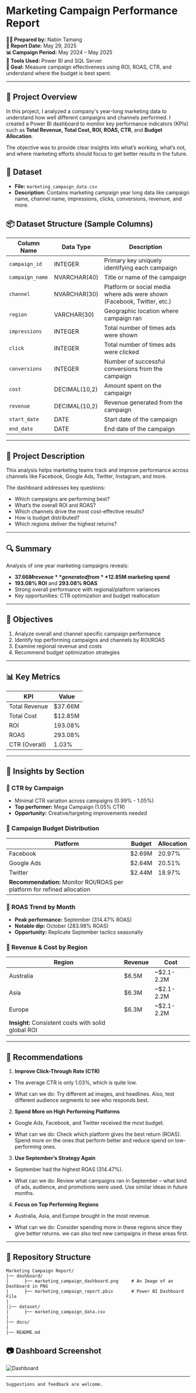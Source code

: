 # Marketing Campaign Performance Report  
**🧑‍💼 Prepared by:** Nabin Tamang <br>
**📅 Report Date:** May 29, 2025  
**📊 Campaign Period:** May 2024 – May 2025  
**🧰 Tools Used:** Power BI and SQL Server <br>
**🎯 Goal:** Measure campaign effectiveness using ROI, ROAS, CTR, and understand where the budget is best spent.

---
## 🧾 Project Overview

In this project, I analyzed a company's year-long marketing data to understand how well different campaigns and channels performed. I created a Power BI dashboard to monitor key performance indicators (KPIs) such as **Total Revenue, Total Cost, ROI, ROAS, CTR**, and **Budget Allocation**.

The objective was to provide clear insights into what’s working, what’s not, and where marketing efforts should focus to get better results in the future.

## 📁 Dataset
- **File:** `marketing_campaign_data.csv`  
- **Description:** Contains marketing campaign year long data like campaign name, channel name, impressions, clicks, conversions, revenure, and more.
## 📦 Dataset Structure (Sample Columns)

| Column Name       | Data Type       | Description                                                                 |
|-------------------|-----------------|-----------------------------------------------------------------------------|
| `campaign_id`     | INTEGER         | Primary key uniquely identifying each campaign                              |
| `campaign_name`   | NVARCHAR(40)    | Title or name of the campaign                                               |
| `channel`         | NVARCHAR(30)    | Platform or social media where ads were shown (Facebook, Twitter, etc.)     |
| `region`          | VARCHAR(30)     | Geographic location where campaign ran                                      |
| `impressions`     | INTEGER         | Total number of times ads were shown                                        |
| `click`           | INTEGER         | Total number of times ads were clicked                                      |
| `conversions`     | INTEGER         | Number of successful conversions from the campaign                          |
| `cost`            | DECIMAL(10,2)   | Amount spent on the campaign                                                |
| `revenue`         | DECIMAL(10,2)   | Revenue generated from the campaign                                         |
| `start_date`      | DATE            | Start date of the campaign                                                  |
| `end_date`        | DATE            | End date of the campaign                                                    |

---
## 📝 Project Description

This analysis helps marketing teams track and improve performance across channels like Facebook, Google Ads, Twitter, Instagram, and more.

The dashboard addresses key questions:
- Which campaigns are performing best?
- What’s the overall ROI and ROAS?
- Which channels drive the most cost-effective results?
- How is budget distributed?
- Which regions deliver the highest returns?

---

## 🔍 Summary  
Analysis of one year marketing campaigns reveals:  
- **$37.66M revenue** generated from **$12.85M marketing spend**  
- **193.08% ROI** and **293.08% ROAS**  
- Strong overall performance with regional/platform variances  
- Key opportunities: CTR optimization and budget reallocation  

---

## 🎯 Objectives  
1. Analyze overall and channel specific campaign performance  
2. Identify top performing campaigns and channels by ROI/ROAS  
3. Examine regional revenue and costs  
4. Recommend budget optimization strategies  

---

## 📊 Key Metrics  
| KPI             | Value       |
|-----------------|-------------|
| Total Revenue   | $37.66M     |
| Total Cost      | $12.85M     |
| ROI             | 193.08%     |
| ROAS            | 293.08%     |
| CTR (Overall)   | 1.03%       |

---

## 🧩 Insights by Section  

### 📌 CTR by Campaign  
- Minimal CTR variation across campaigns (0.99% - 1.05%)  
- **Top performer:** Mega Campaign (1.05% CTR)  
- **Opportunity:** Creative/targeting improvements needed  

### 📌 Campaign Budget Distribution  
| Platform     | Budget       | Allocation |
|--------------|--------------|------------|
| Facebook     | $2.69M       | 20.97%     |
| Google Ads   | $2.64M       | 20.51%     |
| Twitter      | $2.44M       | 18.97%     |
| **Recommendation:** Monitor ROI/ROAS per platform for refined allocation  

### 📌 ROAS Trend by Month  
- **Peak performance:** September (314.47% ROAS)  
- **Notable dip:** October (283.98% ROAS)  
- **Opportunity:** Replicate September tactics seasonally  

### 📌 Revenue & Cost by Region  
| Region       | Revenue  | Cost       |
|--------------|----------|------------|
| Australia    | $6.5M    | ~$2.1-2.2M |
| Asia         | $6.3M    | ~$2.1-2.2M |
| Europe       | $6.3M    | ~$2.1-2.2M |
| **Insight:** Consistent costs with solid global ROI  

---

## 📍 Recommendations  
1. **Improve Click-Through Rate (CTR)**
  - The average CTR is only 1.03%, which is quite low.

  - What can we do: Try different ad images, and headlines. Also, test different audience segments to see who responds best.

2. **Spend More on High Performing Platforms**
  - Google Ads, Facebook, and Twitter received the most budget.

  - What can we do: Check which platform gives the best return (ROAS). Spend more on the ones that perform better and reduce spend on low-performing ones.

3. **Use September’s Strategy Again**
  - September had the highest ROAS (314.47%).

  - What can we do: Review what campaigns ran in September – what kind of ads, audience, and promotions were used. Use similar ideas in future months.

4. **Focus on Top Performing Regions**
  - Australia, Asia, and Europe brought in the most revenue.

  - What can we do: Consider spending more in these regions since they give better returns. we can also test new campaigns in these areas first.

---

## 📂 Repository Structure
```
Marketing Campaign Report/
|── dashboard/
|      ├── marketing_campaign_dashboard.png     # An Image of an Dashboard in PNG
|      ├── marketing_campaign_report.pbix       # Power BI Dashboard File
|
||── dataset/
|      ├── marketing_campaign_data.csv
|
|── docs/
|        
|── README.md

```

## 📷 Dashboard Screenshot

![Dashboard](dashboard/marketing_campaign_dashboard.png)

---

`Suggestions and feedback are welcome.`
